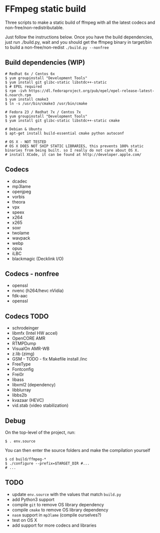 FFmpeg static build
===================

Three scripts to make a static build of ffmpeg with all the latest codecs and non-free/non-redistributable.

Just follow the instructions below. Once you have the build dependencies,  
just run ./build.py, wait and you should get the ffmpeg binary in target/bin  
to build a non-free/non-redist `./build.py --nonfree`  

Build dependencies (WIP)
------------------

    # Redhat 6x / Centos 6x
    $ yum groupinstall "Development Tools"
    $ yum install git glibc-static libstdc++-static
    $ # EPEL required
    $ rpm -ivh https://dl.fedoraproject.org/pub/epel/epel-release-latest-6.noarch.rpm
    $ yum install cmake3
    $ ln -s /usr/bin/cmake3 /usr/bin/cmake

    # Fedora 23 / Redhat 7x / Centos 7x
    $ yum groupinstall "Development Tools"
    $ yum install git glibc-static libstdc++-static cmake 

    # Debian & Ubuntu
    $ apt-get install build-essential cmake python autoconf

    # OS X - NOT TESTED
    # OS X DOES NOT SHIP STATIC LIBRARIES, this prevents 100% static binaries from being built. so I really do not care about OS X.
    # install XCode, it can be found at http://developer.apple.com/


Codecs
------
* dcadec
* mp3lame
* openjpeg
* vorbis
* theora
* vpx
* speex
* x264
* x265
* soxr
* twolame
* wavpack
* webp
* opus
* iLBC
* blackmagic (Decklink I/O)

Codecs - nonfree
----------------
* openssl
* nvenc (h264/hevc nVidia)
* fdk-aac
* openssl

Codecs TODO
-----------
* schrodeinger
* libmfx (Intel HW accel)
* OpenCORE AMR
* RTMPDump
* VisualOn AMR-WB
* z.lib (zimg)
* GSM - TODO - fix Makefile install /inc
* FreeType
* Fontconfig
* Frei0r
* libass
* libxml2 (dependency)
* libblurray
* libbs2b
* kvazaar (HEVC)
* vid.stab (video stabilization)


Debug
-----

On the top-level of the project, run:

	$ . env.source
	
You can then enter the source folders and make the compilation yourself

	$ cd build/ffmpeg-*
	$ ./configure --prefix=$TARGET_DIR #...
	# ...


TODO
----

 * update `env.source` with the values that match `build.py` 
 * add Python3 support
 * compile `git` to remove OS library dependency
 * compile `cmake` to remove OS library dependency
 * `nasm` support in `mp3lame` (compile ourselves?)
 * test on OS X
 * add support for more codecs and libraries

 
